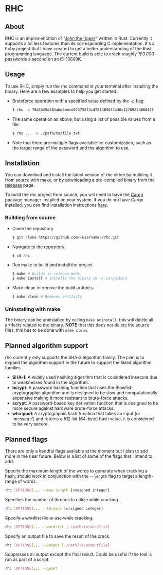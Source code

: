 # RHC

## About
RHC is an implementation of "[John the ripper](https://github.com/openwall/john)" written in Rust. Currently it supports a lot less features than its corresponding C implementation. It's a hoby project that I have created to get a better understanding of the Rust programming language. The current build is able to crack roughly *100.000* passwords a second on an i5-10600K.

## Usage
To use RHC, simply run the rhc command in your terminal after installing the binary. Here are a few examples to help you get started:

- Bruteforce operation with a specified value defined by the `-p` flag:
  ```bash
  $ rhc -p 78d8045d684abd2eece923758f3cd781489df3a48e1278982466017f
  ``` 
- The same operation as above, but using a list of possible values from a file:
  ```bash
  $ rhc ... -w ./path/to/file.txt
  ``` 
- Note that there are multiple flags available for customization, such as the target range of the password and the algorithm to use.

## Installation
You can download and install the latest version of rhc either by building it from source with make, or by downloading a pre-compiled binary from the [releases](https://github.com/ekke020/rhc/releases) page.

To build the rhc project from source, you will need to have the [Cargo](https://doc.rust-lang.org/cargo/) package manager installed on your system. If you do not have Cargo installed, you can find installation instructions [here](https://doc.rust-lang.org/cargo/getting-started/installation.html).

### Building from source
- Clone the repository.
  ```bash
  $ git clone https://github.com/<username>/rhc.git
  ```
- Navigate to the repository.
  ```bash
  $ cd rhc
  ```
- Run make to build and install the project.
  ```bash
  $ make # builds in release mode
  $ make install # installs the binary in ~/.cargo/bin/
  ```
- Make clean to remove the build artifacts.
  ```bash
  $ make clean # Removes artifacts
  ```

### Uninstalling with make
The binary can be uninstalled by calling `make uninstall`, this will delete all artifacts related to the binary. **NOTE** that this does not delete the source files, this has to be done with `make clean`.

## Planned algorithm support
rhc currently only supports the SHA-2 algorithm family. The plan is to expand the algorithm support in the future to support the listed algorithm families.

- **SHA-1**: A widely used hashing algorithm that is considered insecure due to weaknesses found in the algorithm.
- **bcrypt**: A password hashing function that uses the Blowfish cryptographic algorithm and is designed to be slow and computationally expensive making it more resistant to brute-force attacks.
- **scrypt**: A password-based key derivation function that is designed to be more secure against hardware brute-force attacks.
- **whirlpool**: A cryptographic hash function that takes an input (or 'message') and returns a 512-bit (64-byte) hash value, it is considered to be very secure.

## Planned flags
There are only a handful flags available at the moment but I plan to add more in the near future. Below is a list of some of the flags that I intend to add.


Specify the maximum length of the words to generate when cracking a hash, should work in conjunction with the `--length` flag to target a length-range of words.
```bash
rhc [OPTIONS]... --max-length [unsigned integer]
``` 
Specifies the number of threads to utilize while cracking.
```bash
rhc [OPTIONS]... --threads [unsigned integer]
``` 
<s>Specify a wordlist file to use while cracking.</s>
```bash
rhc [OPTIONS]... --wordlist [./path/to/wordlist]
``` 
Specify an output file to save the result of the crack.
```bash
rhc [OPTIONS]... --output [./path/to/outputfile]
``` 
Suppresses all output except the final result. Could be useful if the tool is run as part of a script.
```bash
rhc [OPTIONS]... --quiet
``` 